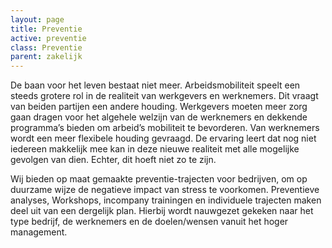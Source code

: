 ```yaml
---
layout: page
title: Preventie
active: preventie
class: Preventie
parent: zakelijk
---
```

De baan voor het leven bestaat niet meer.  Arbeidsmobiliteit speelt een steeds grotere rol in de realiteit van werkgevers en werknemers. Dit vraagt van beiden partijen een andere houding.
Werkgevers moeten meer zorg  gaan dragen voor het algehele welzijn van de werknemers en dekkende programma’s bieden om arbeid’s mobiliteit te bevorderen.
Van werknemers wordt een meer flexibele houding gevraagd. De ervaring leert dat nog niet iedereen makkelijk mee kan in deze nieuwe realiteit met alle mogelijke gevolgen van dien.
Echter, dit hoeft niet zo te zijn.

Wij bieden op maat gemaakte preventie-trajecten voor bedrijven, om op duurzame wijze de negatieve impact van stress te voorkomen. Preventieve analyses, Workshops, incompany trainingen en individuele trajecten maken deel uit van een dergelijk plan. Hierbij wordt nauwgezet gekeken naar het type bedrijf, de werknemers en de doelen/wensen vanuit het hoger management.
